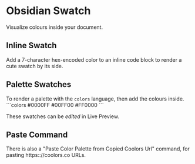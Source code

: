 # Obsidian Swatch

Visualize colours inside your document.

## Inline Swatch
Add a 7-character hex-encoded color to an inline code block to render a cute swatch by its side.

## Palette Swatches
To render a palette with the `colors` language, then add the colours inside.
\`\`\`colors
#0000FF 
#00FF00 
#FF0000 
\`\`\`

These swatches can be _edited_ in Live Preview.

## Paste Command
There is also a "Paste Color Palette from Copied Coolors Url" command, for pasting https:://coolors.co URLs.
